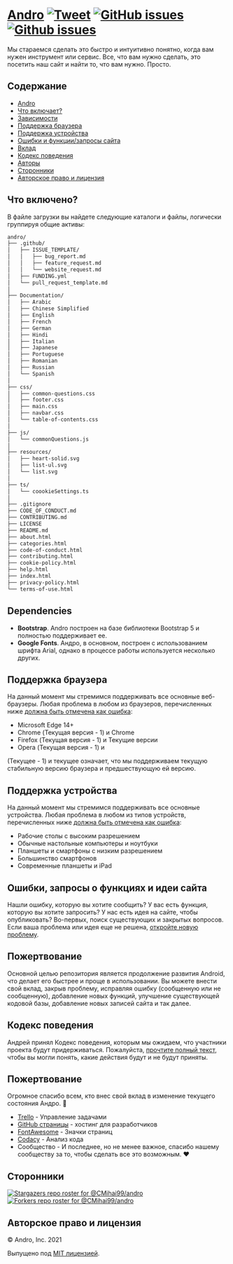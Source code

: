 # <a href="https://cmihai99.github.io/andro" target="_blank" id="andro">Andro</a> [![Tweet](https://img.shields.io/twitter/url/http/shields.io.svg?style=social)](https://twitter.com/intent/tweet?text=Find%20over%20100%20new%20and%20exciting%20websites%20at&url=http://cmihai99.github.io/andro&via=androteamfaq&hashtags=andro,webdevelopment,website,websitefinder,developers) [![GitHub issues](https://img.shields.io/github/issues/CMihai99/andro)](https://github.com/CMihai99/andro/issues) [![Github issues](https://img.shields.io/github/issues-closed/CMihai99/andro)](https://github.com/CMihai99/andro/issues?q=is%3Aissue+is%3Aclosed)

Мы стараемся сделать это быстро и интуитивно понятно, когда вам нужен инструмент или сервис. Все, что вам нужно сделать, это посетить наш сайт и найти то, что вам нужно. Просто.

## Содержание

- [Andro](#andro)
- [Что включает?](#whats-included)
- [Зависимости](#dependencies)
- [Поддержка браузера](#browser-support)
- [Поддержка устройства](#device-support)
- [Ошибки и функции/запросы сайта](#bugs-and-requests)
- [Вклад](#contributing)
- [Кодекс поведения](#code-of-conduct)
- [Авторы](#contributors)
- [Сторонники](#supporters)
- [Авторское право и лицензия](#copyright-and-license)

<a id="whats-included"><h2>Что включено?</h2></a>

В файле загрузки вы найдете следующие каталоги и файлы, логически группируя общие активы:

```sh
andro/
├── .github/
│   ├── ISSUE_TEMPLATE/
│   │   ├── bug_report.md
│   │   ├── feature_request.md
│   │   └── website_request.md
│   ├── FUNDING.yml
│   └── pull_request_template.md
│
├── Documentation/
│   ├── Arabic
│   ├── Chinese Simplified
│   ├── English
│   ├── French
│   ├── German
│   ├── Hindi
│   ├── Italian
│   ├── Japanese
│   ├── Portuguese
│   ├── Romanian
│   ├── Russian
│   └── Spanish
│
├── css/
│   ├── common-questions.css
│   ├── footer.css
│   ├── main.css
│   ├── navbar.css
│   └── table-of-contents.css
│
├── js/
│   └── commonQuestions.js
│
├── resources/
│   ├── heart-solid.svg
│   ├── list-ul.svg
│   └── list.svg
│
├── ts/
│   └── coookieSettings.ts
│
├── .gitignore
├── CODE_OF_CONDUCT.md
├── CONTRIBUTING.md
├── LICENSE
├── README.md
├── about.html
├── categories.html
├── code-of-conduct.html
├── contributing.html
├── cookie-policy.html
├── help.html
├── index.html
├── privacy-policy.html
└── terms-of-use.html
```

<a id="dependencies"><h2>Dependencies</h2></a>

- **Bootstrap**. Andro построен на базе библиотеки Bootstrap 5 и полностью поддерживает ее.
- **Google Fonts**. Андро, в основном, построен с использованием шрифта Arial, однако в процессе работы используется несколько других.

<a id="browser-support"><h2>Поддержка браузера</h2></a>

На данный момент мы стремимся поддерживать все основные веб-браузеры. Любая проблема в любом из браузеров, перечисленных ниже <a href="https://github.com/CMihai99/andro/issues/new?assignees=&labels=bug&template=bug_report.md&title=%5BBug%5D" target="_blank">должна быть отмечена как ошибка</a>:

- Microsoft Edge 14+
- Chrome (Текущая версия - 1) и Chrome
- Firefox (Текущая версия - 1) и Текущие версии
- Opera (Текущая версия - 1) и

(Текущее - 1) и текущее означает, что мы поддерживаем текущую стабильную версию браузера и предшествующую ей версию.

<a id="device-support"><h2>Поддержка устройства</h2></a>

На данный момент мы стремимся поддерживать все основные устройства. Любая проблема в любом из типов устройств, перечисленных ниже <a href="https://github.com/CMihai99/andro/issues/new?assignees=&labels=bug&template=bug_report.md&title=%5BBug%5D" target="_blank">должна быть отмечена как ошибка</a>:

- Рабочие столы с высоким разрешением
- Обычные настольные компьютеры и ноутбуки
- Планшеты и смартфоны с низким разрешением
- Большинство смартфонов
- Современные планшеты и iPad

<a id="bugs-and-requests"><h2>Ошибки, запросы о функциях и идеи сайта</h2></a>

Нашли ошибку, которую вы хотите сообщить? У вас есть функция, которую вы хотите запросить? У нас есть идея на сайте, чтобы опубликовать? Во-первых, поиск существующих и закрытых вопросов. Если ваша проблема или идея еще не решена, [откройте новую проблему](https://github.com/CMihai99/andro/issues/new/choose).

<a id="contributing"><h2>Пожертвование</h2></a>

Основной целью репозитория является продолжение развития Android, что делает его быстрее и проще в использовании. Вы можете внести свой вклад, закрыв проблему, исправляя ошибку (сообщенную или не сообщенную), добавление новых функций, улучшение существующей кодовой базы, добавление новых записей сайта и так далее.

<a id="code-of-conduct"><h2>Кодекс поведения</h2></a>

Андрей принял Кодекс поведения, которым мы ожидаем, что участники проекта будут придерживаться. Пожалуйста, [прочтите полный текст](https://cmihai99.github.io/andro/code-of-conduct.html), чтобы вы могли понять, какие действия будут и не будут приняты.

<a id="contributors"><h2>Пожертвование</h2></a>

Огромное спасибо всем, кто внес свой вклад в изменение текущего состояния Андро. 👏

- [Trello](https://www.trello.com/) - Управление задачами
- [GitHub страницы](https://pages.github.com/) - хостинг для разработчиков
- [FontAwesome](https://www.fontawesome.com/) - Значки страниц
- [Codacy](https://www.codacy.com/) - Анализ кода
- Сообщество - И последнее, но не менее важное, спасибо нашему сообществу за то, чтобы сделать все это возможным. ♥

<a id="supporters"><h2>Сторонники</h2></a>

[![Stargazers repo roster for @CMihai99/andro](https://reporoster.com/stars/CMihai99/andro)](https://github.com/CMihai99/andro/stargazers) [![Forkers repo roster for @CMihai99/andro](https://reporoster.com/forks/CMihai99/andro)](https://github.com/CMihai99/andro/network/members)

<a id="copyright-and-license"><h2>Авторское право и лицензия</h2></a>

© Andro, Inc. 2021

Выпущено под [MIT лицензией](LICENSE).
